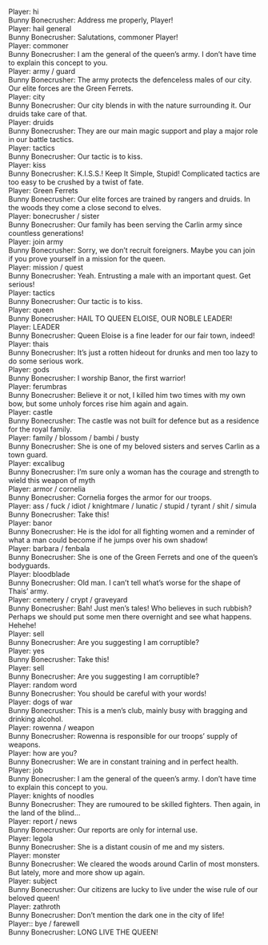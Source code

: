 Player: hi  
Bunny Bonecrusher: Address me properly, Player!  
Player: hail general  
Bunny Bonecrusher: Salutations, commoner Player!  
Player: commoner  
Bunny Bonecrusher: I am the general of the queen’s army. I don’t have time to explain this concept to you.  
Player: army / guard  
Bunny Bonecrusher: The army protects the defenceless males of our city. Our elite forces are the Green Ferrets.  
Player: city  
Bunny Bonecrusher: Our city blends in with the nature surrounding it. Our druids take care of that.  
Player: druids  
Bunny Bonecrusher: They are our main magic support and play a major role in our battle tactics.  
Player: tactics  
Bunny Bonecrusher: Our tactic is to kiss.  
Player: kiss  
Bunny Bonecrusher: K.I.S.S.! Keep It Simple, Stupid! Complicated tactics are too easy to be crushed by a twist of fate.   
Player: Green Ferrets  
Bunny Bonecrusher: Our elite forces are trained by rangers and druids. In the woods they come a close second to elves.  
Player: bonecrusher / sister  
Bunny Bonecrusher: Our family has been serving the Carlin army since countless generations!  
Player: join army  
Bunny Bonecrusher: Sorry, we don’t recruit foreigners. Maybe you can join if you prove yourself in a mission for the queen.  
Player: mission / quest  
Bunny Bonecrusher: Yeah. Entrusting a male with an important quest. Get serious!  
Player: tactics  
Bunny Bonecrusher: Our tactic is to kiss.  
Player: queen  
Bunny Bonecrusher: HAIL TO QUEEN ELOISE, OUR NOBLE LEADER!  
Player: LEADER  
Bunny Bonecrusher: Queen Eloise is a fine leader for our fair town, indeed!  
Player: thais  
Bunny Bonecrusher: It’s just a rotten hideout for drunks and men too lazy to do some serious work.   
Player: gods  
Bunny Bonecrusher: I worship Banor, the first warrior!  
Player: ferumbras  
Bunny Bonecrusher: Believe it or not, I killed him two times with my own bow, but some unholy forces rise him again and again.  
Player: castle  
Bunny Bonecrusher: The castle was not built for defence but as a residence for the royal family.  
Player: family / blossom / bambi / busty  
Bunny Bonecrusher: She is one of my beloved sisters and serves Carlin as a town guard.  
Player: excalibug  
Bunny Bonecrusher: I’m sure only a woman has the courage and strength to wield this weapon of myth  
Player: armor / cornelia  
Bunny Bonecrusher: Cornelia forges the armor for our troops.  
Player: ass / fuck / idiot / knightmare / lunatic / stupid / tyrant / shit / simula   
Bunny Bonecrusher: Take this!  
Player: banor  
Bunny Bonecrusher: He is the idol for all fighting women and a reminder of what a man could become if he jumps over his own shadow!  
Player: barbara / fenbala  
Bunny Bonecrusher: She is one of the Green Ferrets and one of the queen’s bodyguards.  
Player: bloodblade  
Bunny Bonecrusher: Old man. I can’t tell what’s worse for the shape of Thais’ army.  
Player: cemetery / crypt / graveyard  
Bunny Bonecrusher: Bah! Just men’s tales! Who believes in such rubbish? Perhaps we should put some men there overnight and see what happens. Hehehe!  
Player: sell  
Bunny Bonecrusher: Are you suggesting I am corruptible?  
Player: yes  
Bunny Bonecrusher: Take this!  
Player: sell  
Bunny Bonecrusher: Are you suggesting I am corruptible?  
Player: random word  
Bunny Bonecrusher: You should be careful with your words!  
Player: dogs of war  
Bunny Bonecrusher: This is a men’s club, mainly busy with bragging and drinking alcohol.  
Player: rowenna / weapon  
Bunny Bonecrusher: Rowenna is responsible for our troops’ supply of weapons.  
Player: how are you?  
Bunny Bonecrusher: We are in constant training and in perfect health.  
Player: job  
Bunny Bonecrusher: I am the general of the queen’s army. I don’t have time to explain this concept to you.  
Player: knights of noodles  
Bunny Bonecrusher: They are rumoured to be skilled fighters. Then again, in the land of the blind…  
Player: report / news  
Bunny Bonecrusher: Our reports are only for internal use.  
Player: legola  
Bunny Bonecrusher: She is a distant cousin of me and my sisters.  
Player: monster  
Bunny Bonecrusher: We cleared the woods around Carlin of most monsters. But lately, more and more show up again.  
Player: subject  
Bunny Bonecrusher: Our citizens are lucky to live under the wise rule of our beloved queen!  
Player: zathroth  
Bunny Bonecrusher: Don’t mention the dark one in the city of life!  
Player:: bye / farewell  
Bunny Bonecrusher: LONG LIVE THE QUEEN!  
